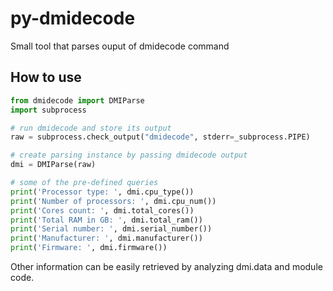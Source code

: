 # py-dmidecode

Small tool that parses ouput of dmidecode command

## How to use
```python
from dmidecode import DMIParse
import subprocess

# run dmidecode and store its output
raw = subprocess.check_output("dmidecode", stderr=_subprocess.PIPE)

# create parsing instance by passing dmidecode output
dmi = DMIParse(raw)

# some of the pre-defined queries
print('Processor type: ', dmi.cpu_type())
print('Number of processors: ', dmi.cpu_num())
print('Cores count: ', dmi.total_cores())
print('Total RAM in GB: ', dmi.total_ram())
print('Serial number: ', dmi.serial_number())
print('Manufacturer: ', dmi.manufacturer())
print('Firmware: ', dmi.firmware())
```

Other information can be easily retrieved by analyzing dmi.data and module code.